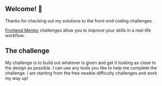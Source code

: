 ## Welcome! 👋

Thanks for checking out my solutions to the front-end coding challenges.

[Frontend Mentor](https://www.frontendmentor.io) challenges allow you to improve your skills in a real-life workflow.

## The challenge

My challenge is to build out whatever is given and get it looking as close to the design as possible. I can use any tools you like to help me complete the challenge. I am starting from the free newbie difficulty challenges and work my way up!
